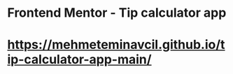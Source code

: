 # Frontend Mentor - Tip calculator app

# https://mehmeteminavcil.github.io/tip-calculator-app-main/
